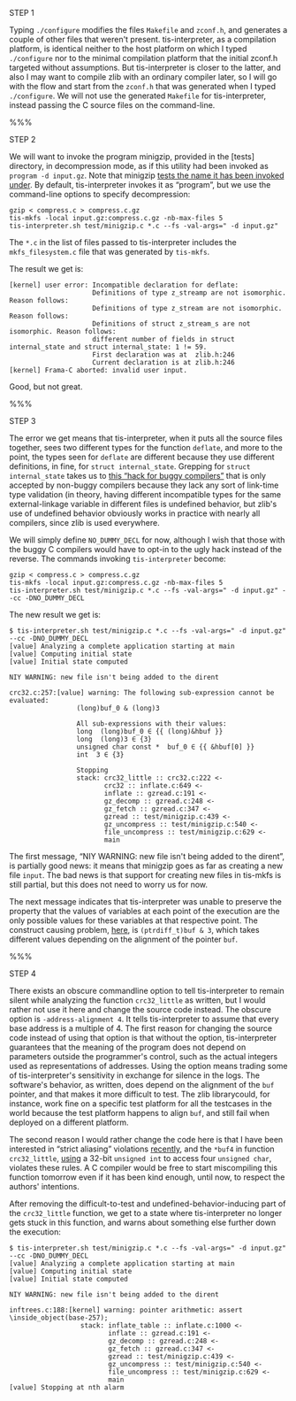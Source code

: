 STEP 1

Typing `./configure` modifies the files `Makefile` and `zconf.h`, and generates a couple of other files that weren't present. tis-interpreter, as a compilation platform, is identical neither  to the host platform on which I typed `./configure` nor to the minimal compilation platform that the initial zconf.h targeted without assumptions. But tis-interpreter is closer to the latter, and also I may want to compile zlib with an ordinary compiler later, so I will go with the flow and start from the `zconf.h` that was generated when I typed `./configure`. We will not use the generated `Makefile` for tis-interpreter, instead passing the C source files on the command-line.

%%%

STEP 2

We will want to invoke the program minigzip, provided in the [tests] directory, in decompression mode, as if this utility had been invoked as `program -d input.gz`. Note that minigzip [tests the name it has been invoked under](https://github.com/pascal-cuoq/zlib-fork/blob/6efef49d0ffd78f82e1ae7127cc3819d64ebc219/test/minigzip.c#L579). By default, tis-interpreter invokes it as “program”, but we use the command-line options to specify decompression:

```
gzip < compress.c > compress.c.gz
tis-mkfs -local input.gz:compress.c.gz -nb-max-files 5
tis-interpreter.sh test/minigzip.c *.c --fs -val-args=" -d input.gz"
```

The `*.c` in the list of files passed to tis-interpreter includes the `mkfs_filesystem.c` file that was generated by `tis-mkfs`.

The result we get is:
```
[kernel] user error: Incompatible declaration for deflate:
                     Definitions of type z_streamp are not isomorphic. Reason follows:
                     Definitions of type z_stream are not isomorphic. Reason follows:
                     Definitions of struct z_stream_s are not isomorphic. Reason follows:
                     different number of fields in struct internal_state and struct internal_state: 1 != 59.
                     First declaration was at  zlib.h:246
                     Current declaration is at zlib.h:246
[kernel] Frama-C aborted: invalid user input.
```

Good, but not great.

%%%

STEP 3

The error we get means that tis-interpreter, when it puts all the source files together, sees two different types for the function `deflate`, and more to the point, the types seen for `deflate` are different because they use different definitions, in fine, for `struct internal_state`. Grepping for `struct internal_state` takes us to [this “hack for buggy compilers”](https://github.com/pascal-cuoq/zlib-fork/blob/a52f0241f72433b69fd558100a32d927d9571e20/zlib.h#L1740) that is only accepted by non-buggy compilers because they lack any sort of link-time type validation (in theory, having different incompatible types for the same external-linkage variable in different files is undefined behavior, but zlib's use of undefined behavior obviously works in practice with nearly all compilers, since zlib is used everywhere.

We will simply define `NO_DUMMY_DECL` for now, although I wish that those with the buggy C compilers would have to opt-in to the ugly hack instead of the reverse. The commands invoking `tis-interpreter` become:

```
gzip < compress.c > compress.c.gz
tis-mkfs -local input.gz:compress.c.gz -nb-max-files 5
tis-interpreter.sh test/minigzip.c *.c --fs -val-args=" -d input.gz" --cc -DNO_DUMMY_DECL
```

The new result we get is:
```
$ tis-interpreter.sh test/minigzip.c *.c --fs -val-args=" -d input.gz" --cc -DNO_DUMMY_DECL
[value] Analyzing a complete application starting at main
[value] Computing initial state
[value] Initial state computed

NIY WARNING: new file isn't being added to the dirent

crc32.c:257:[value] warning: The following sub-expression cannot be evaluated:
                 (long)buf_0 & (long)3
                 
                 All sub-expressions with their values:
                 long  (long)buf_0 ∈ {{ (long)&hbuf }}
                 long  (long)3 ∈ {3}
                 unsigned char const *  buf_0 ∈ {{ &hbuf[0] }}
                 int  3 ∈ {3}
                 
                 Stopping
                 stack: crc32_little :: crc32.c:222 <-
                        crc32 :: inflate.c:649 <-
                        inflate :: gzread.c:191 <-
                        gz_decomp :: gzread.c:248 <-
                        gz_fetch :: gzread.c:347 <-
                        gzread :: test/minigzip.c:439 <-
                        gz_uncompress :: test/minigzip.c:540 <-
                        file_uncompress :: test/minigzip.c:629 <-
                        main
```

The first message, “NIY WARNING: new file isn't being added to the dirent”, is partially good news: it means that minigzip goes as far as creating a new file `input`. The bad news is that support for creating new files in tis-mkfs is still partial, but this does not need to worry us for now.

The next message indicates that tis-interpreter was unable to preserve the property that the values of variables at each point of the execution are the only possible values for these variables at that respective point. The construct causing problem, [here](https://github.com/pascal-cuoq/zlib-fork/blob/a52f0241f72433b69fd558100a32d927d9571e20/crc32.c#L257), is `(ptrdiff_t)buf & 3`, which takes different values depending on the alignment of the pointer `buf`.

%%%

STEP 4

There exists an obscure commandline option to tell tis-interpreter to remain silent while analyzing the function `crc32_little` as written, but I would rather not use it here and change the source code instead. The obscure option is `-address-alignment 4`. It tells tis-interpreter to assume that every base address is a multiple of 4. The first reason for changing the source code instead of using that option is that without the option, tis-interpreter guarantees that the meaning of the program does not depend on parameters outside the programmer's control, such as the actual integers used as representations of addresses. Using the option means trading some of tis-interpreter's sensitivity in exchange for silence in the logs. The software's behavior, as written, does depend on the alignment of the `buf` pointer, and that makes it more difficult to test. The zlib librarycould, for instance, work fine on a specific test platform for all the testcases in the world because the test platform happens to align `buf`, and still fail when deployed on a different platform.

The second reason I would rather change the code here is that I have been interested in “strict aliasing” violations [recently](http://trust-in-soft.com/how-do-you-report-bugs-that-you-alone-can-see/), and the `*buf4` in function `crc32_little`, [using](https://github.com/pascal-cuoq/zlib-fork/blob/a52f0241f72433b69fd558100a32d927d9571e20/crc32.c#L241) a 32-bit `unsigned int` to access four `unsigned char`, violates these rules. A C compiler would be free to start miscompiling this function tomorrow even if it has been kind enough, until now, to respect the authors' intentions.

After removing the difficult-to-test and undefined-behavior-inducing part of the `crc32_little` function, we get to a state where tis-interpreter no longer gets stuck in this function, and warns about something else further down the execution:

```
$ tis-interpreter.sh test/minigzip.c *.c --fs -val-args=" -d input.gz" --cc -DNO_DUMMY_DECL
[value] Analyzing a complete application starting at main
[value] Computing initial state
[value] Initial state computed

NIY WARNING: new file isn't being added to the dirent

inftrees.c:188:[kernel] warning: pointer arithmetic: assert \inside_object(base-257);
                  stack: inflate_table :: inflate.c:1000 <-
                         inflate :: gzread.c:191 <-
                         gz_decomp :: gzread.c:248 <-
                         gz_fetch :: gzread.c:347 <-
                         gzread :: test/minigzip.c:439 <-
                         gz_uncompress :: test/minigzip.c:540 <-
                         file_uncompress :: test/minigzip.c:629 <-
                         main
[value] Stopping at nth alarm
```

